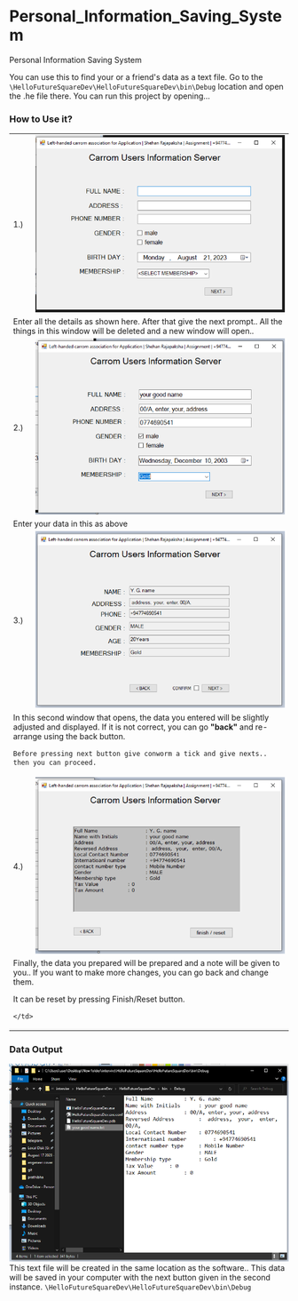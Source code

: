 # Personal_Information_Saving_System
Personal Information  Saving System 

You can use this to find your or a friend's data as a text file.
Go to the <code>\HelloFutureSquareDev\HelloFutureSquareDev\bin\Debug</code> location and open the .he file there. You can run this project by opening...

### How to Use it?

<table>
  <tr>
    <td>1.)</td>
    <td> <img src="images/panel1.png" /> </td>
  </tr>
  <tr>
    <td colspan='2'>Enter all the details as shown here. After that give the next prompt.. All the things in this window will be deleted and a new window will open..</td>
  </tr>
  <tr>
    <td>2.)</td>
    <td> <img src="images/panel1_2.png" /> </td>
  </tr>
  <tr>
    <td colspan='2'>Enter your data in this as above</td>
  </tr>
  <tr>
    <td>3.)</td>
    <td> <img src="images/panel2.png" /> </td>
  </tr>
  <tr>
    <td colspan='2'>In this second window that opens, the data you entered will be slightly adjusted and displayed. If it is not correct, you can go <b>"back"</b> and re-arrange using the back button.

    Before pressing next button give conworm a tick and give nexts.. then you can proceed.
  </tr>
  <tr>
    <td>4.)</td>
    <td> <img src="images/panel3.png" /> </td>
  </tr>
  <tr>
    <td colspan='2'>
      Finally, the data you prepared will be prepared and a note will be given to you.. If you want to make more changes, you can go back and change them.

It can be reset by pressing Finish/Reset button.

    </td>
  </tr>
</table>


### Data Output
<img src='images/save file.png' /> 
This text file will be created in the same location as the software.. This data will be saved in your computer with the next button given in the second instance.
<code>\HelloFutureSquareDev\HelloFutureSquareDev\bin\Debug</code>
